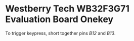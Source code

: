 # Westberry Tech WB32F3G71 Evaluation Board Onekey

To trigger keypress, short together pins *B12* and *B13*.
